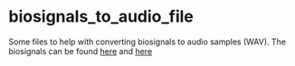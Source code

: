 # biosignals_to_audio_file

Some files to help with converting biosignals to audio samples (WAV). The biosignals can be found [here](https://physionet.org/cgi-bin/atm/ATM) and [here](http://epileptologie-bonn.de/cms/front_content.php?idcat=193&lang=3&changelang=3)
